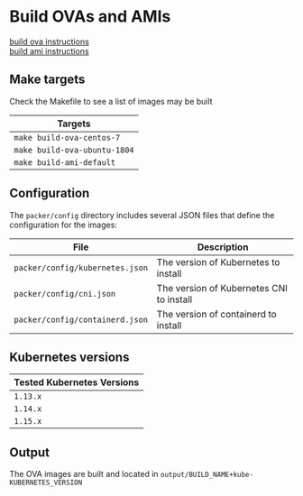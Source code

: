 # Build OVAs and AMIs

[build ova instructions](packer/ova/README.md)  
[build ami instructions](packer/ami/README.md)  
  
## Make targets

Check the Makefile to see a list of images may be built

| Targets |
|---------|
| `make build-ova-centos-7` |
| `make build-ova-ubuntu-1804` |
| `make build-ami-default` |

## Configuration

The `packer/config` directory includes several JSON files that define the configuration for the images:

| File | Description |
|------|-------------|
| `packer/config/kubernetes.json` | The version of Kubernetes to install |
| `packer/config/cni.json` | The version of Kubernetes CNI to install |
| `packer/config/containerd.json` | The version of containerd to install |

## Kubernetes versions
| Tested Kubernetes Versions |
|---------|
| `1.13.x` |
| `1.14.x` |
| `1.15.x` |

## Output

The OVA images are built and located in `output/BUILD_NAME+kube-KUBERNETES_VERSION`
